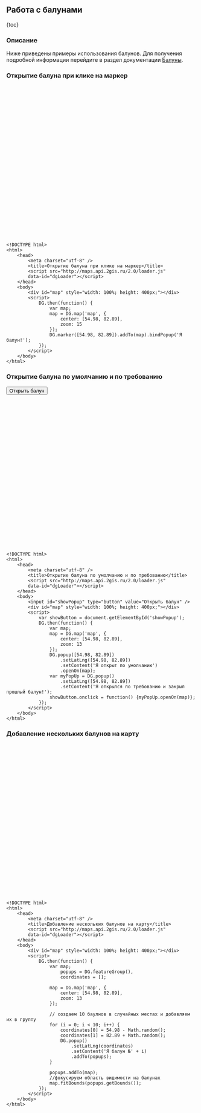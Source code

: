 ## Работа с балунами

{toc}

### Описание

Ниже приведены примеры использования балунов. Для получения подробной информации перейдите в раздел документации [Балуны](/doc/maps/manual/popups).

### Открытие балуна при клике на маркер

<script src="http://maps.api.2gis.ru/2.0/loader.js" data-id="dgLoader"></script>
<div id="map" style="width: 100%; height: 400px;"></div>
<script>
    DG.then(function () {
    	var map;
        map = DG.map('map', {
            center: [54.98, 82.89],
            zoom: 15
        });
        DG.marker([54.98, 82.89]).addTo(map).bindPopup('Я балун!');
    });
</script>

	<!DOCTYPE html>
	<html>
		<head>
		    <meta charset="utf-8" />
		    <title>Открытие балуна при клике на маркер</title>
		    <script src="http://maps.api.2gis.ru/2.0/loader.js"
		    data-id="dgLoader"></script>
		</head>
		<body>
		    <div id="map" style="width: 100%; height: 400px;"></div>
			<script>
			    DG.then(function() {
			    	var map;
			        map = DG.map('map', {
			            center: [54.98, 82.89],
			            zoom: 15
			        });
			        DG.marker([54.98, 82.89]).addTo(map).bindPopup('Я балун!');
			    });
			</script>
		</body>
	</html>

### Открытие балуна по умолчанию и по требованию

<input id="showPopup" type="button" value="Открыть балун" />
<div id="map1" style="width: 100%; height: 400px;"></div>
<script>
    var showButton = document.getElementById('showPopup');
	DG.then(function() {
		var map;
     	map = DG.map('map1', {
            center: [54.98, 82.89],
            zoom: 13
    	});
    	DG.popup([54.98, 82.89])
    		.setLatLng([54.98, 82.89])
    		.setContent('Я открыт по умолчанию')
    		.openOn(map);
		var myPopUp = DG.popup()
			.setLatLng([54.98, 82.89])
			.setContent('Я открылся по требованию и закрыл прошлый балун!');
		showButton.onclick = function() {myPopUp.openOn(map)};
	});
</script>

	<!DOCTYPE html>
	<html>
		<head>
		    <meta charset="utf-8" />
		    <title>Открытие балуна по умолчанию и по требованию</title>
		    <script src="http://maps.api.2gis.ru/2.0/loader.js"
		    data-id="dgLoader"></script>
		</head>
		<body>
			<input id="showPopup" type="button" value="Открыть балун" />
			<div id="map" style="width: 100%; height: 400px;"></div>
			<script>
			    var showButton = document.getElementById('showPopup');
				DG.then(function() {
					var map;
			     	map = DG.map('map', {
			            center: [54.98, 82.89],
			            zoom: 13
			    	});
			    	DG.popup([54.98, 82.89])
			    		.setLatLng([54.98, 82.89])
			    		.setContent('Я открыт по умолчанию')
			    		.openOn(map);
					var myPopUp = DG.popup()
						.setLatLng([54.98, 82.89])
						.setContent('Я открылся по требованию и закрыл прошлый балун!');
					showButton.onclick = function() {myPopUp.openOn(map)};
				});
			</script>
		</body>
	</html>

### Добавление нескольких балунов на карту

<div id="map2" style="width: 100%; height: 400px;"></div>
<script>
	DG.then(function() {
		var map;
			popups = DG.featureGroup(),
	        coordinates = [];

     	map = DG.map('map2', {
            center: [54.98, 82.89],
            zoom: 13
    	});

    	for (i = 0; i < 10; i++) {
            coordinates[0] = 54.98 - Math.random();
            coordinates[1] = 82.89 + Math.random();
            DG.popup()
            	.setLatLng(coordinates)
            	.setContent('Я балун №' + i)
            	.addTo(popups);
        }

        popups.addTo(map);
        map.fitBounds(popups.getBounds());
	});
</script>

	<!DOCTYPE html>
	<html>
		<head>
		    <meta charset="utf-8" />
		    <title>Добавление нескольких балунов на карту</title>
		    <script src="http://maps.api.2gis.ru/2.0/loader.js"
		    data-id="dgLoader"></script>
		</head>
		<body>
			<div id="map" style="width: 100%; height: 400px;"></div>
			<script>
				DG.then(function() {
					var map;
						popups = DG.featureGroup(),
				        coordinates = [];

			     	map = DG.map('map', {
			            center: [54.98, 82.89],
			            zoom: 13
			    	});

			     	// создаем 10 баулнов в случайных местах и добавляем их в группу
			    	for (i = 0; i < 10; i++) {
			            coordinates[0] = 54.98 - Math.random();
			            coordinates[1] = 82.89 + Math.random();
			            DG.popup()
			            	.setLatLng(coordinates)
			            	.setContent('Я балун №' + i)
			            	.addTo(popups);
			        }

			        popups.addTo(map);
			        //фокусируем область видимости на балунах
			        map.fitBounds(popups.getBounds());
				});
			</script>
		</body>
	</html>
